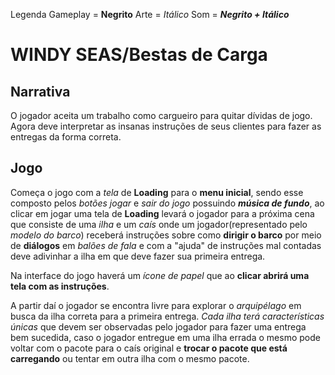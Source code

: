 Legenda
Gameplay = **Negrito** 
Arte = *Itálico* 
Som = ***Negrito + Itálico***

# WINDY SEAS/Bestas de Carga

## Narrativa

O jogador aceita um trabalho como cargueiro para quitar dívidas de jogo. Agora deve interpretar as insanas instruções de seus clientes para fazer as entregas da forma correta.

## Jogo

Começa o jogo com a *tela* de **Loading** para o **menu inicial**, sendo esse composto pelos *botões jogar* e *sair do jogo* possuindo ***música de fundo***, ao clicar em jogar uma tela de **Loading** levará o jogador para a próxima cena que consiste de uma *ilha* e um *caís*  onde um jogador(representado pelo *modelo do barco*) receberá instruções sobre como **dirigir o barco** por meio de **diálogos** em *balões de fala* e com a "ajuda" de instruções mal contadas deve adivinhar a ilha em que deve fazer sua primeira entrega. 

Na interface do jogo haverá um *ícone de papel* que ao **clicar abrirá uma tela com as instruções**.

A partir daí o jogador se encontra livre para explorar o *arquipélago* em busca da ilha correta para a primeira entrega. *Cada ilha terá características únicas* que devem ser observadas pelo jogador para fazer uma entrega bem sucedida, caso o jogador entregue em uma ilha errada o mesmo pode voltar com o pacote para o caís original e **trocar o pacote que está carregando** ou tentar em outra ilha com o mesmo pacote.
